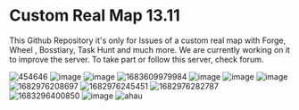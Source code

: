 # Custom Real Map 13.11

This Github Repository it's only for Issues of a custom real map with Forge, Wheel , Bosstiary, Task Hunt and much more. We are currently working on it to improve the server.
To take part or follow this server, check forum.


![454646](https://user-images.githubusercontent.com/89811188/235253850-1415d237-6d99-4287-bcc2-c1ac046e56d7.png)
![image](https://github.com/Open-Games-Community/Custom-Server-13.11/assets/89811188/653d6913-2d1d-4af3-b540-7072a4893ee1)
![image](https://github.com/Open-Games-Community/Custom-Server-13.11/assets/89811188/b6a5f795-ba20-47bf-95cf-d6997e4d66bb)
![1683609979984](https://github.com/Open-Games-Community/Custom-Server-13.11/assets/89811188/5270e01d-a46a-46c5-9ecc-038de502bafc)
![image](https://github.com/Open-Games-Community/Custom-Server-13.11/assets/89811188/b93b0868-0455-4e4a-b47b-5d30f20b5985)
![image](https://github.com/Open-Games-Community/Custom-Server-13.11/assets/89811188/b95aef77-71f8-4f92-b79e-0a0211e919d3)
![image](https://github.com/Open-Games-Community/Custom-Server-13.11/assets/89811188/8b96f3e7-1f5c-4e99-a2ea-19e0c99f09f9)
![1682976208697](https://github.com/Open-Games-Community/Custom-Server-13.11/assets/89811188/f5e85562-0d74-44c1-9579-c9d2839f5f35)
![1682976245451](https://github.com/Open-Games-Community/Custom-Server-13.11/assets/89811188/0599384b-5a8a-46e3-9a17-d52cb7656e9b)
![1682976282787](https://github.com/Open-Games-Community/Custom-Server-13.11/assets/89811188/f0b5a502-3b78-4e94-8493-2f30d2fec14c)
![1683296400850](https://github.com/Open-Games-Community/Custom-Server-13.11/assets/89811188/6be67b82-dbc7-4337-968e-dc071b2dadce)
![image](https://github.com/Open-Games-Community/Custom-Server-13.11/assets/89811188/867634f1-1c7e-4da7-848d-42fbfa12f773)
![ahau](https://user-images.githubusercontent.com/89811188/235253866-e264c008-c02f-4f87-bc42-8553dbd00c5c.png)
